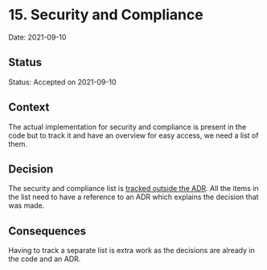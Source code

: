 # 15. Security and Compliance

Date: 2021-09-10

## Status

Status: Accepted on 2021-09-10

## Context

The actual implementation for security and compliance is present in the code but to track it and have an overview for easy access, we need a list of them.

## Decision

The security and compliance list is [tracked outside the ADR](../opsteady/compliance-and-security-list.md). All the items in the list need to have a reference to an ADR which explains the decision that was made.

## Consequences

Having to track a separate list is extra work as the decisions are already in the code and an ADR.
